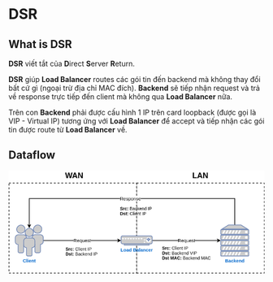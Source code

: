 # DSR

## What is DSR

**DSR** viết tắt của **D**irect **S**erver **R**eturn.

**DSR** giúp **Load Balancer** routes các gói tin đến backend mà không thay đổi bất cứ gì (ngoại trừ địa chỉ MAC đích). **Backend** sẽ tiếp nhận request và trả về response trực tiếp đến client mà không qua **Load Balancer** nữa.

Trên con **Backend** phải được cấu hình 1 IP trên card loopback (được gọi là VIP - Virtual IP) tương ứng với **Load Balancer** để accept và tiếp nhận các gói tin được route từ **Load Balancer** về.

## Dataflow

![dsr-01](/docs/img/dsr-01.png)

